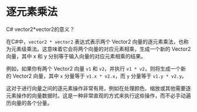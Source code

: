 # 逐元素乘法

C# vector2\*vector2的意义？

在C#中，`vector2 * vector2` 表达式表示两个 Vector2 向量的逐元素乘法，也称为元素级乘法。这意味着它会将两个向量的对应元素相乘，生成一个新的 Vector2 向量，其中 x 和 y 分别等于输入向量的对应元素相乘的结果。

例如，如果你有两个 Vector2 向量 `v1` 和 `v2`，并执行 `v1 * v2`，则将生成一个新的 Vector2 向量，其中 `x` 分量等于 `v1.x * v2.x`，而 `y` 分量等于 `v1.y * v2.y`。

这对于进行向量之间的逐元素操作非常有用，例如在处理颜色、缩放或其他需要逐元素操作的向量数据时。这是一种非常直观的方式来执行这些操作，而不必手动遍历向量的各个分量。
